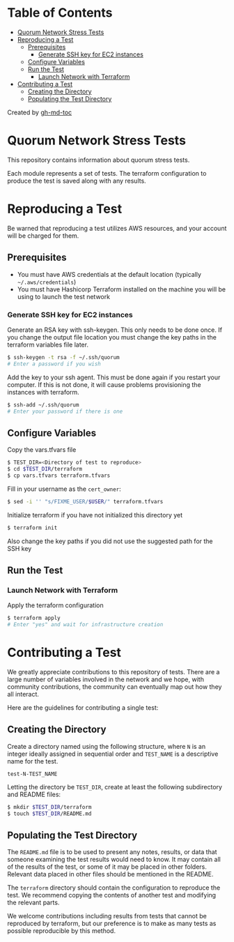 Table of Contents
=================

   * [Quorum Network Stress Tests](#quorum-network-stress-tests)
   * [Reproducing a Test](#reproducing-a-test)
      * [Prerequisites](#prerequisites)
         * [Generate SSH key for EC2 instances](#generate-ssh-key-for-ec2-instances)
      * [Configure Variables](#configure-variables)
      * [Run the Test](#run-the-test)
         * [Launch Network with Terraform](#launch-network-with-terraform)
   * [Contributing a Test](#contributing-a-test)
      * [Creating the Directory](#creating-the-directory)
      * [Populating the Test Directory](#populating-the-test-directory)

Created by [gh-md-toc](https://github.com/ekalinin/github-markdown-toc)


# Quorum Network Stress Tests

This repository contains information about quorum stress tests.

Each module represents a set of tests. The terraform configuration to produce the test is saved along with any results.

# Reproducing a Test

Be warned that reproducing a test utilizes AWS resources, and your account will be charged for them.

## Prerequisites

* You must have AWS credentials at the default location (typically `~/.aws/credentials`)
* You must have Hashicorp Terraform installed on the machine you will be using to launch the test network

### Generate SSH key for EC2 instances

Generate an RSA key with ssh-keygen. This only needs to be done once. If you change the output file location you must change the key paths in the terraform variables file later.

```sh
$ ssh-keygen -t rsa -f ~/.ssh/quorum
# Enter a password if you wish
```

Add the key to your ssh agent. This must be done again if you restart your computer. If this is not done, it will cause problems provisioning the instances with terraform.

```sh
$ ssh-add ~/.ssh/quorum
# Enter your password if there is one
```

## Configure Variables

Copy the vars.tfvars file

```sh
$ TEST_DIR=<Directory of test to reproduce>
$ cd $TEST_DIR/terraform
$ cp vars.tfvars terraform.tfvars
```

Fill in your username as the `cert_owner`:

```sh
$ sed -i '' "s/FIXME_USER/$USER/" terraform.tfvars
```

Initialize terraform if you have not initialized this directory yet

```sh
$ terraform init
```

Also change the key paths if you did not use the suggested path for the SSH key

## Run the Test

### Launch Network with Terraform

Apply the terraform configuration

```sh
$ terraform apply
# Enter "yes" and wait for infrastructure creation
```

# Contributing a Test

We greatly appreciate contributions to this repository of tests. There are a large number of variables involved in the network and we hope, with community contributions, the community can eventually map out how they all interact.

Here are the guidelines for contributing a single test:

## Creating the Directory

Create a directory named using the following structure, where `N` is an integer ideally assigned in sequential order and `TEST_NAME` is a descriptive name for the test.

```
test-N-TEST_NAME
```

Letting the directory be `TEST_DIR`, create at least the following subdirectory and README files:

```sh
$ mkdir $TEST_DIR/terraform
$ touch $TEST_DIR/README.md
```

## Populating the Test Directory

The `README.md` file is to be used to present any notes, results, or data that someone examining the test results would need to know. It may contain all of the results of the test, or some of it may be placed in other folders. Relevant data placed in other files should be mentioned in the README.

The `terraform` directory should contain the configuration to reproduce the test. We recommend copying the contents of another test and modifying the relevant parts.

We welcome contributions including results from tests that cannot be reproduced by terraform, but our preference is to make as many tests as possible reproducible by this method.
